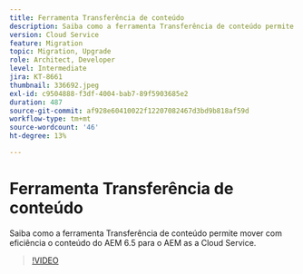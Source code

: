 ```yaml
---
title: Ferramenta Transferência de conteúdo
description: Saiba como a ferramenta Transferência de conteúdo permite mover com eficiência o conteúdo do AEM 6.5 para o AEM as a Cloud Service.
version: Cloud Service
feature: Migration
topic: Migration, Upgrade
role: Architect, Developer
level: Intermediate
jira: KT-8661
thumbnail: 336692.jpeg
exl-id: c9504888-f3df-4004-bab7-89f5903685e2
duration: 487
source-git-commit: af928e60410022f12207082467d3bd9b818af59d
workflow-type: tm+mt
source-wordcount: '46'
ht-degree: 13%

---
```


# Ferramenta Transferência de conteúdo

Saiba como a ferramenta Transferência de conteúdo permite mover com eficiência o conteúdo do AEM 6.5 para o AEM as a Cloud Service.

>[!VIDEO](https://video.tv.adobe.com/v/336692?quality=12&learn=on)
